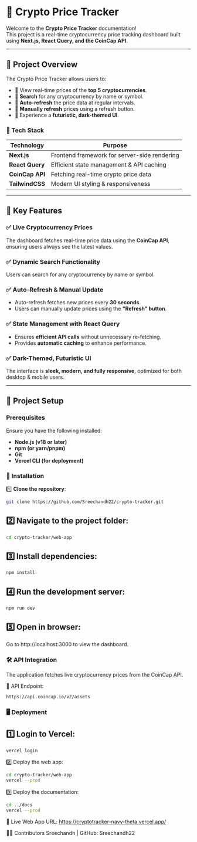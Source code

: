 # 🚀 Crypto Price Tracker

Welcome to the **Crypto Price Tracker** documentation!  
This project is a real-time cryptocurrency price tracking dashboard built using **Next.js, React Query, and the CoinCap API**.

---

## **🎯 Project Overview**
The Crypto Price Tracker allows users to:
- 🔹 View real-time prices of the **top 5 cryptocurrencies**.
- 🔹 **Search** for any cryptocurrency by name or symbol.
- 🔹 **Auto-refresh** the price data at regular intervals.
- 🔹 **Manually refresh** prices using a refresh button.
- 🔹 Experience a **futuristic, dark-themed UI**.

### **🔹 Tech Stack**
| **Technology**   | **Purpose**                                |
|-----------------|------------------------------------------|
| **Next.js**     | Frontend framework for server-side rendering |
| **React Query** | Efficient state management & API caching |
| **CoinCap API** | Fetching real-time crypto price data |
| **TailwindCSS** | Modern UI styling & responsiveness |

---

## **📌 Key Features**
### ✅ **Live Cryptocurrency Prices**
The dashboard fetches real-time price data using the **CoinCap API**, ensuring users always see the latest values.

### ✅ **Dynamic Search Functionality**
Users can search for any cryptocurrency by name or symbol.

### ✅ **Auto-Refresh & Manual Update**
- Auto-refresh fetches new prices every **30 seconds**.
- Users can manually update prices using the **"Refresh" button**.

### ✅ **State Management with React Query**
- Ensures **efficient API calls** without unnecessary re-fetching.
- Provides **automatic caching** to enhance performance.

### ✅ **Dark-Themed, Futuristic UI**
The interface is **sleek, modern, and fully responsive**, optimized for both desktop & mobile users.

---

## **🔧 Project Setup**
### **Prerequisites**
Ensure you have the following installed:
- **Node.js (v18 or later)**
- **npm (or yarn/pnpm)**
- **Git**
- **Vercel CLI (for deployment)**

### **🚀 Installation**
1️⃣ **Clone the repository**:
```sh
git clone https://github.com/Sreechandh22/crypto-tracker.git
```

## 2️⃣ Navigate to the project folder:

```sh
cd crypto-tracker/web-app
```

## 3️⃣ Install dependencies:
```sh
npm install
```

## 4️⃣ Run the development server:
```sh
npm run dev
```
## 5️⃣ Open in browser:
Go to http://localhost:3000 to view the dashboard.

### 🛠 API Integration
The application fetches live cryptocurrency prices from the CoinCap API.

🔗 API Endpoint:
```sh
https://api.coincap.io/v2/assets
```

### **🖥️ Deployment**
## 1️⃣ Login to Vercel:
```sh
vercel login
```

2️⃣ Deploy the web app:
```sh
cd crypto-tracker/web-app
vercel --prod
```

3️⃣ Deploy the documentation:
```sh
cd ../docs
vercel --prod
```
📌 Live Web App URL:
https://cryptotracker-navy-theta.vercel.app/


👨‍💻 Contributors
Sreechandh | GitHub: Sreechandh22


